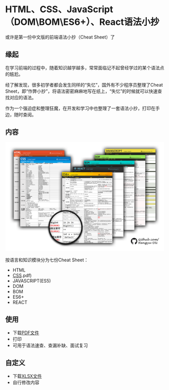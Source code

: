 # HTML、CSS、JavaScript（DOM\BOM\ES6+）、React语法小抄



或许是第一份中文版的前端语法小抄（Cheat Sheet）了

## 缘起

在学习前端的过程中，随着知识越学越多，常常面临记不起曾经学过的某个语法点的尴尬。

经了解发现，很多初学者都会发生同样的“失忆”，国外有不少程序员整理了Cheat Sheet，即“作弊小抄”，将语法密密麻麻地写在纸上，“失忆”的时候就可以快速查找对应的语法。

作为一个强迫症和整理狂魔，在开发和学习中也整理了一套语法小抄，打印在手边，随时查阅。

## 内容

![前端知识小抄主题图](./preview/layout-transparent.png)

按语言和知识模块分为七份Cheat Sheet：

- HTML
- [CSS](https://github.com/Hengyu-DU/Front-end-Cheatsheets/blob/master/pdf/CSS%EF%BC%88pdf%20version).pdf)
- JAVASCRIPT(ES5)
- DOM
- BOM
- ES6+
- REACT

## 使用

- 下载[PDF文件](https://github.com/Hengyu-DU/Front-end-Cheatsheets/tree/master/pdf)
- 打印
- 可用于语法速查、查漏补缺、面试复习

## 自定义

- 下载[XLSX文件](https://github.com/Hengyu-DU/Front-end-Cheatsheets/tree/master/xlsx)
- 自行修改内容
